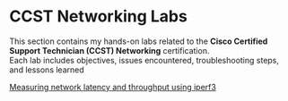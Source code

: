 # CCST Networking Labs

This section contains my hands-on labs related to the **Cisco Certified Support Technician (CCST) Networking** certification.  
Each lab includes objectives, issues encountered, troubleshooting steps, and lessons learned

[Measuring network latency and throughput using iperf3](iperf3-lab.md)
